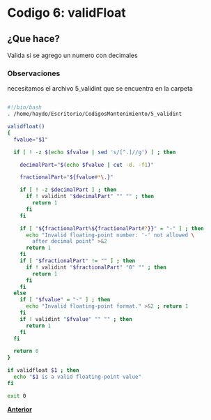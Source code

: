 # Codigo 6: validFloat

## ¿Que hace?
Valida si se agrego un numero con decimales

### **Observaciones**
necesitamos el archivo 5_validint que se encuentra en la carpeta

```bash

#!/bin/bash  
. /home/haydo/Escritorio/CodigosMantenimiento/5_validint

validfloat()
{
  fvalue="$1"

  if [ ! -z $(echo $fvalue | sed 's/[^.]//g') ] ; then

    decimalPart="$(echo $fvalue | cut -d. -f1)"

    fractionalPart="${fvalue#*\.}"

    if [ ! -z $decimalPart ] ; then
      if ! validint "$decimalPart" "" "" ; then
        return 1
      fi 
    fi

    if [ "${fractionalPart%${fractionalPart#?}}" = "-" ] ; then
      echo "Invalid floating-point number: '-' not allowed \
        after decimal point" >&2
      return 1
    fi 
    if [ "$fractionalPart" != "" ] ; then 
      if ! validint "$fractionalPart" "0" "" ; then
        return 1
      fi
    fi
  else 
    if [ "$fvalue" = "-" ] ; then
      echo "Invalid floating-point format." >&2 ; return 1
    fi
    if ! validint "$fvalue" "" "" ; then
      return 1
    fi
  fi

  return 0
}

if validfloat $1 ; then
  echo "$1 is a valid floating-point value"
fi

exit 0
```
**[Anterior](https://github.com/SPM-UPVictoria/test-git-itsHaydo)**

